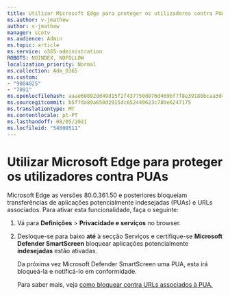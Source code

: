 ```yaml
---
title: Utilizar Microsoft Edge para proteger os utilizadores contra PUAs
ms.author: v-jmathew
author: v-jmathew
manager: scotv
ms.audience: Admin
ms.topic: article
ms.service: o365-administration
ROBOTS: NOINDEX, NOFOLLOW
localization_priority: Normal
ms.collection: Adm_O365
ms.custom:
- "9004025"
- "7091"
ms.openlocfilehash: aaae60092dd49d15f2f437750d876d469bf7f8e39180bcaa3d44fdea5410e028
ms.sourcegitcommit: b5f7da89a650d2915dc652449623c78be6247175
ms.translationtype: MT
ms.contentlocale: pt-PT
ms.lasthandoff: 08/05/2021
ms.locfileid: "54000511"
---
```

# <a name="use-microsoft-edge-to-protect-users-against-puas"></a>Utilizar Microsoft Edge para proteger os utilizadores contra PUAs

Microsoft Edge as versões 80.0.361.50 e posteriores bloqueiam transferências de aplicações potencialmente indesejadas (PUAs) e URLs associados. Para ativar esta funcionalidade, faça o seguinte:

1. Vá para **Definições**  >  **Privacidade e serviços** no browser.

2. Desloque-se para baixo **até** à secção Serviços e certifique-se **Microsoft Defender SmartScreen** bloquear aplicações potencialmente **indesejadas** estão ativadas.

    Da próxima vez Microsoft Defender SmartScreen uma PUA, esta irá bloqueá-la e notificá-lo em conformidade.

    Para saber mais, veja [como bloquear contra URLs associados à PUA.](https://go.microsoft.com/fwlink/?linkid=2133024)
